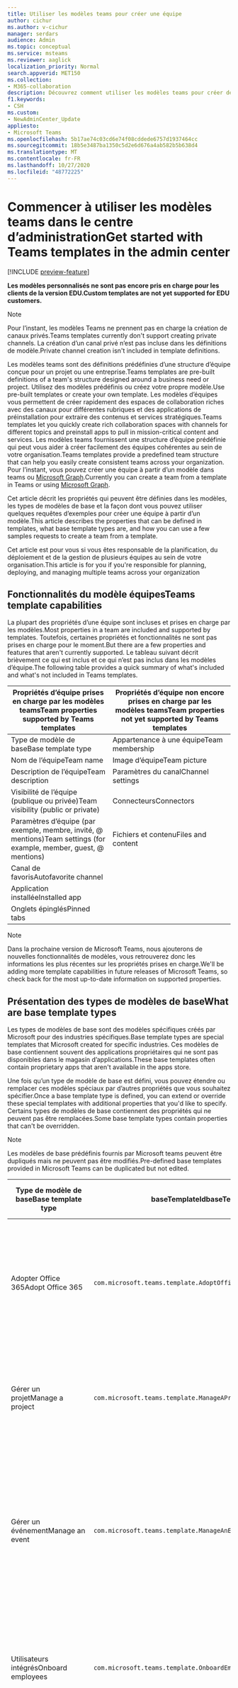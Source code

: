 ```yaml
---
title: Utiliser les modèles teams pour créer une équipe
author: cichur
ms.author: v-cichur
manager: serdars
audience: Admin
ms.topic: conceptual
ms.service: msteams
ms.reviewer: aaglick
localization_priority: Normal
search.appverid: MET150
ms.collection:
- M365-collaboration
description: Découvrez comment utiliser les modèles teams pour créer des espaces de collaboration avec des canaux pour différentes rubriques utilisant des modèles préinstallés.
f1.keywords:
- CSH
ms.custom:
- NewAdminCenter_Update
appliesto:
- Microsoft Teams
ms.openlocfilehash: 5b17ae74c03cd6e74f08cddede6757d1937464cc
ms.sourcegitcommit: 18b5e3487ba1350c5d2e6d676a4ab582b5b638d4
ms.translationtype: MT
ms.contentlocale: fr-FR
ms.lasthandoff: 10/27/2020
ms.locfileid: "48772225"
---
```

# <a name="get-started-with-teams-templates-in-the-admin-center"></a><span data-ttu-id="d64f8-103">Commencer à utiliser les modèles teams dans le centre d’administration</span><span class="sxs-lookup"><span data-stu-id="d64f8-103">Get started with Teams templates in the admin center</span></span>

[!INCLUDE [preview-feature](includes/preview-feature.md)]

<span data-ttu-id="d64f8-104">**Les modèles personnalisés ne sont pas encore pris en charge pour les clients de la version EDU.**</span><span class="sxs-lookup"><span data-stu-id="d64f8-104">**Custom templates are not yet supported for EDU customers.**</span></span>

> [!NOTE]
> <span data-ttu-id="d64f8-105">Pour l’instant, les modèles Teams ne prennent pas en charge la création de canaux privés.</span><span class="sxs-lookup"><span data-stu-id="d64f8-105">Teams templates currently don't support creating private channels.</span></span> <span data-ttu-id="d64f8-106">La création d’un canal privé n’est pas incluse dans les définitions de modèle.</span><span class="sxs-lookup"><span data-stu-id="d64f8-106">Private channel creation isn't included in template definitions.</span></span>

<span data-ttu-id="d64f8-107">Les modèles teams sont des définitions prédéfinies d’une structure d’équipe conçue pour un projet ou une entreprise.</span><span class="sxs-lookup"><span data-stu-id="d64f8-107">Teams templates are pre-built definitions of a team's structure designed around a business need or project.</span></span> <span data-ttu-id="d64f8-108">Utilisez des modèles prédéfinis ou créez votre propre modèle.</span><span class="sxs-lookup"><span data-stu-id="d64f8-108">Use pre-built templates or create your own template.</span></span> <span data-ttu-id="d64f8-109">Les modèles d’équipes vous permettent de créer rapidement des espaces de collaboration riches avec des canaux pour différentes rubriques et des applications de préinstallation pour extraire des contenus et services stratégiques.</span><span class="sxs-lookup"><span data-stu-id="d64f8-109">Teams templates let you quickly create rich collaboration spaces with channels for different topics and preinstall apps to pull in mission-critical content and services.</span></span> <span data-ttu-id="d64f8-110">Les modèles teams fournissent une structure d’équipe prédéfinie qui peut vous aider à créer facilement des équipes cohérentes au sein de votre organisation.</span><span class="sxs-lookup"><span data-stu-id="d64f8-110">Teams templates provide a predefined team structure that can help you easily create consistent teams across your organization.</span></span> <span data-ttu-id="d64f8-111">Pour l’instant, vous pouvez créer une équipe à partir d’un modèle dans teams ou [Microsoft Graph](get-started-with-teams-templates.md).</span><span class="sxs-lookup"><span data-stu-id="d64f8-111">Currently you can create a team from a template in Teams or using [Microsoft Graph](get-started-with-teams-templates.md).</span></span>

<span data-ttu-id="d64f8-112">Cet article décrit les propriétés qui peuvent être définies dans les modèles, les types de modèles de base et la façon dont vous pouvez utiliser quelques requêtes d’exemples pour créer une équipe à partir d’un modèle.</span><span class="sxs-lookup"><span data-stu-id="d64f8-112">This article describes the properties that can be defined in templates, what base template types are, and how you can use a few samples requests to create a team from a template.</span></span>

<span data-ttu-id="d64f8-113">Cet article est pour vous si vous êtes responsable de la planification, du déploiement et de la gestion de plusieurs équipes au sein de votre organisation.</span><span class="sxs-lookup"><span data-stu-id="d64f8-113">This article is for you if you're responsible for planning, deploying, and managing multiple teams across your organization</span></span>

## <a name="teams-template-capabilities"></a><span data-ttu-id="d64f8-114">Fonctionnalités du modèle équipes</span><span class="sxs-lookup"><span data-stu-id="d64f8-114">Teams template capabilities</span></span>

<span data-ttu-id="d64f8-115">La plupart des propriétés d’une équipe sont incluses et prises en charge par les modèles.</span><span class="sxs-lookup"><span data-stu-id="d64f8-115">Most properties in a team are included and supported by templates.</span></span> <span data-ttu-id="d64f8-116">Toutefois, certaines propriétés et fonctionnalités ne sont pas prises en charge pour le moment.</span><span class="sxs-lookup"><span data-stu-id="d64f8-116">But there are a few properties and features that aren't currently supported.</span></span> <span data-ttu-id="d64f8-117">Le tableau suivant décrit brièvement ce qui est inclus et ce qui n’est pas inclus dans les modèles d’équipe.</span><span class="sxs-lookup"><span data-stu-id="d64f8-117">The following table provides a quick summary of what's included and what's not included in Teams templates.</span></span>

| <span data-ttu-id="d64f8-118">**Propriétés d’équipe prises en charge par les modèles teams**</span><span class="sxs-lookup"><span data-stu-id="d64f8-118">**Team properties supported by Teams templates**</span></span> | <span data-ttu-id="d64f8-119">**Propriétés d’équipe non encore prises en charge par les modèles teams**</span><span class="sxs-lookup"><span data-stu-id="d64f8-119">**Team properties not yet supported by Teams templates**</span></span> |
| ------------------------------------------------ | -------------------------------------------------------- |
| <span data-ttu-id="d64f8-120">Type de modèle de base</span><span class="sxs-lookup"><span data-stu-id="d64f8-120">Base template type</span></span> | <span data-ttu-id="d64f8-121">Appartenance à une équipe</span><span class="sxs-lookup"><span data-stu-id="d64f8-121">Team membership</span></span> |
| <span data-ttu-id="d64f8-122">Nom de l’équipe</span><span class="sxs-lookup"><span data-stu-id="d64f8-122">Team name</span></span> | <span data-ttu-id="d64f8-123">Image d’équipe</span><span class="sxs-lookup"><span data-stu-id="d64f8-123">Team picture</span></span> |
| <span data-ttu-id="d64f8-124">Description de l’équipe</span><span class="sxs-lookup"><span data-stu-id="d64f8-124">Team description</span></span> | <span data-ttu-id="d64f8-125">Paramètres du canal</span><span class="sxs-lookup"><span data-stu-id="d64f8-125">Channel settings</span></span> |
| <span data-ttu-id="d64f8-126">Visibilité de l’équipe (publique ou privée)</span><span class="sxs-lookup"><span data-stu-id="d64f8-126">Team visibility (public or private)</span></span> | <span data-ttu-id="d64f8-127">Connecteurs</span><span class="sxs-lookup"><span data-stu-id="d64f8-127">Connectors</span></span> |
| <span data-ttu-id="d64f8-128">Paramètres d’équipe (par exemple, membre, invité, @ mentions)</span><span class="sxs-lookup"><span data-stu-id="d64f8-128">Team settings (for example, member, guest, @ mentions)</span></span> | <span data-ttu-id="d64f8-129">Fichiers et contenu</span><span class="sxs-lookup"><span data-stu-id="d64f8-129">Files and content</span></span> |
| <span data-ttu-id="d64f8-130">Canal de favoris</span><span class="sxs-lookup"><span data-stu-id="d64f8-130">Autofavorite channel</span></span> | |
| <span data-ttu-id="d64f8-131">Application installée</span><span class="sxs-lookup"><span data-stu-id="d64f8-131">Installed app</span></span> | |
| <span data-ttu-id="d64f8-132">Onglets épinglés</span><span class="sxs-lookup"><span data-stu-id="d64f8-132">Pinned tabs</span></span> | |

> [!NOTE]
> <span data-ttu-id="d64f8-133">Dans la prochaine version de Microsoft Teams, nous ajouterons de nouvelles fonctionnalités de modèles, vous retrouverez donc les informations les plus récentes sur les propriétés prises en charge.</span><span class="sxs-lookup"><span data-stu-id="d64f8-133">We'll be adding more template capabilities in future releases of Microsoft Teams, so check back for the most up-to-date information on supported properties.</span></span>

## <a name="what-are-base-template-types"></a><span data-ttu-id="d64f8-134">Présentation des types de modèles de base</span><span class="sxs-lookup"><span data-stu-id="d64f8-134">What are base template types</span></span>

<span data-ttu-id="d64f8-135">Les types de modèles de base sont des modèles spécifiques créés par Microsoft pour des industries spécifiques.</span><span class="sxs-lookup"><span data-stu-id="d64f8-135">Base template types are special templates that Microsoft created for specific industries.</span></span> <span data-ttu-id="d64f8-136">Ces modèles de base contiennent souvent des applications propriétaires qui ne sont pas disponibles dans le magasin d’applications.</span><span class="sxs-lookup"><span data-stu-id="d64f8-136">These base templates often contain proprietary apps that aren't available in the apps store.</span></span>

<span data-ttu-id="d64f8-137">Une fois qu’un type de modèle de base est défini, vous pouvez étendre ou remplacer ces modèles spéciaux par d’autres propriétés que vous souhaitez spécifier.</span><span class="sxs-lookup"><span data-stu-id="d64f8-137">Once a base template type is defined, you can extend or override these special templates with additional properties that you'd like to specify.</span></span> <span data-ttu-id="d64f8-138">Certains types de modèles de base contiennent des propriétés qui ne peuvent pas être remplacées.</span><span class="sxs-lookup"><span data-stu-id="d64f8-138">Some base template types contain properties that can't be overridden.</span></span>

> [!NOTE]
> <span data-ttu-id="d64f8-139">Les modèles de base prédéfinis fournis par Microsoft teams peuvent être dupliqués mais ne peuvent pas être modifiés.</span><span class="sxs-lookup"><span data-stu-id="d64f8-139">Pre-defined base templates provided in Microsoft Teams can be duplicated but not edited.</span></span>

| <span data-ttu-id="d64f8-140">Type de modèle de base</span><span class="sxs-lookup"><span data-stu-id="d64f8-140">Base template type</span></span> | <span data-ttu-id="d64f8-141">baseTemplateId</span><span class="sxs-lookup"><span data-stu-id="d64f8-141">baseTemplateId</span></span> | <span data-ttu-id="d64f8-142">Propriétés fournies avec ce modèle de base</span><span class="sxs-lookup"><span data-stu-id="d64f8-142">Properties that come with this base template</span></span> |
| ------------------ | -------------- | ----------------------------------------------------- |
| <span data-ttu-id="d64f8-143">Adopter Office 365</span><span class="sxs-lookup"><span data-stu-id="d64f8-143">Adopt Office 365</span></span> |`com.microsoft.teams.template.AdoptOffice365`|  <span data-ttu-id="d64f8-144">Canaux</span><span class="sxs-lookup"><span data-stu-id="d64f8-144">Channels:</span></span> <ul><li><span data-ttu-id="d64f8-145">Général</span><span class="sxs-lookup"><span data-stu-id="d64f8-145">General</span></span></li> <li><span data-ttu-id="d64f8-146">Annonces</span><span class="sxs-lookup"><span data-stu-id="d64f8-146">Announcements</span></span></li> <li><span data-ttu-id="d64f8-147">Coin des champions</span><span class="sxs-lookup"><span data-stu-id="d64f8-147">Champions corner</span></span></li> <li><span data-ttu-id="d64f8-148">Formulaires d’équipe</span><span class="sxs-lookup"><span data-stu-id="d64f8-148">Team forms</span></span></li></ul> <span data-ttu-id="d64f8-149">Logiciels</span><span class="sxs-lookup"><span data-stu-id="d64f8-149">Apps:</span></span> <ul><li><span data-ttu-id="d64f8-150">Wiki</span><span class="sxs-lookup"><span data-stu-id="d64f8-150">Wiki</span></span></li>  <li><span data-ttu-id="d64f8-151">Calendrier</span><span class="sxs-lookup"><span data-stu-id="d64f8-151">Calendar</span></span></li> |
| <span data-ttu-id="d64f8-152">Gérer un projet</span><span class="sxs-lookup"><span data-stu-id="d64f8-152">Manage a project</span></span> |`com.microsoft.teams.template.ManageAProject`| <span data-ttu-id="d64f8-153">Canaux</span><span class="sxs-lookup"><span data-stu-id="d64f8-153">Channels:</span></span> <ul><li><span data-ttu-id="d64f8-154">Général</span><span class="sxs-lookup"><span data-stu-id="d64f8-154">General</span></span></li> <li><span data-ttu-id="d64f8-155">Annonces</span><span class="sxs-lookup"><span data-stu-id="d64f8-155">Announcements</span></span></li> <li><span data-ttu-id="d64f8-156">Ressources</span><span class="sxs-lookup"><span data-stu-id="d64f8-156">Resources</span></span></li> <li><span data-ttu-id="d64f8-157">Planification</span><span class="sxs-lookup"><span data-stu-id="d64f8-157">Planning</span></span></li></ul> <span data-ttu-id="d64f8-158">Logiciels</span><span class="sxs-lookup"><span data-stu-id="d64f8-158">Apps:</span></span><ul><li><span data-ttu-id="d64f8-159">Wiki</span><span class="sxs-lookup"><span data-stu-id="d64f8-159">Wiki</span></span></li><li><span data-ttu-id="d64f8-160">OneNote</span><span class="sxs-lookup"><span data-stu-id="d64f8-160">OneNote</span></span></li></ul> |
| <span data-ttu-id="d64f8-161">Gérer un événement</span><span class="sxs-lookup"><span data-stu-id="d64f8-161">Manage an event</span></span>|`com.microsoft.teams.template.ManageAnEvent` | <span data-ttu-id="d64f8-162">Canaux</span><span class="sxs-lookup"><span data-stu-id="d64f8-162">Channels:</span></span> <ul><li><span data-ttu-id="d64f8-163">Général</span><span class="sxs-lookup"><span data-stu-id="d64f8-163">General</span></span></li> <li><span data-ttu-id="d64f8-164">Annonces</span><span class="sxs-lookup"><span data-stu-id="d64f8-164">Announcements</span></span></li> <li><span data-ttu-id="d64f8-165">Budget</span><span class="sxs-lookup"><span data-stu-id="d64f8-165">Budget</span></span></li> <li><span data-ttu-id="d64f8-166">Contenu</span><span class="sxs-lookup"><span data-stu-id="d64f8-166">Content</span></span></li><li><span data-ttu-id="d64f8-167">Logistique</span><span class="sxs-lookup"><span data-stu-id="d64f8-167">Logistics</span></span></li> <li><span data-ttu-id="d64f8-168">Planification</span><span class="sxs-lookup"><span data-stu-id="d64f8-168">Planning</span></span></li> <li> <span data-ttu-id="d64f8-169">Marketing et PR</span><span class="sxs-lookup"><span data-stu-id="d64f8-169">Marketing and PR</span></span></li></ul> <span data-ttu-id="d64f8-170">Logiciels</span><span class="sxs-lookup"><span data-stu-id="d64f8-170">Apps:</span></span><ul><li><span data-ttu-id="d64f8-171">Wiki</span><span class="sxs-lookup"><span data-stu-id="d64f8-171">Wiki</span></span></li><li><span data-ttu-id="d64f8-172">Associates</span><span class="sxs-lookup"><span data-stu-id="d64f8-172">Website</span></span></li> <li><span data-ttu-id="d64f8-173">YouTube</span><span class="sxs-lookup"><span data-stu-id="d64f8-173">YouTube</span></span></li> <li><span data-ttu-id="d64f8-174">Planificateur</span><span class="sxs-lookup"><span data-stu-id="d64f8-174">Planner</span></span></li> <li><span data-ttu-id="d64f8-175">OneNote</span><span class="sxs-lookup"><span data-stu-id="d64f8-175">OneNote</span></span></li></ul> |
|<span data-ttu-id="d64f8-176">Utilisateurs intégrés</span><span class="sxs-lookup"><span data-stu-id="d64f8-176">Onboard employees</span></span>|`com.microsoft.teams.template.OnboardEmployees` | <span data-ttu-id="d64f8-177">Canaux</span><span class="sxs-lookup"><span data-stu-id="d64f8-177">Channels:</span></span> <ul><li><span data-ttu-id="d64f8-178">Général</span><span class="sxs-lookup"><span data-stu-id="d64f8-178">General</span></span></li> <li><span data-ttu-id="d64f8-179">Annonces</span><span class="sxs-lookup"><span data-stu-id="d64f8-179">Announcements</span></span></li> <li><span data-ttu-id="d64f8-180">Discussions des employés</span><span class="sxs-lookup"><span data-stu-id="d64f8-180">Employee chat</span></span></li> <li><span data-ttu-id="d64f8-181">Formation</span><span class="sxs-lookup"><span data-stu-id="d64f8-181">Training</span></span></li></ul><span data-ttu-id="d64f8-182">Logiciels</span><span class="sxs-lookup"><span data-stu-id="d64f8-182">Apps:</span></span><ul><li><span data-ttu-id="d64f8-183">Wiki</span><span class="sxs-lookup"><span data-stu-id="d64f8-183">Wiki</span></span></li><li><span data-ttu-id="d64f8-184">Civile</span><span class="sxs-lookup"><span data-stu-id="d64f8-184">Communities</span></span></li></ul>|
|<span data-ttu-id="d64f8-185">Organiser le support technique</span><span class="sxs-lookup"><span data-stu-id="d64f8-185">Organize help desk</span></span>| `com.microsoft.teams.template.OrganizeHelpDesk`|<span data-ttu-id="d64f8-186">Canaux</span><span class="sxs-lookup"><span data-stu-id="d64f8-186">Channels:</span></span><ul><li><span data-ttu-id="d64f8-187">Général</span><span class="sxs-lookup"><span data-stu-id="d64f8-187">General</span></span></li><li><span data-ttu-id="d64f8-188">Annonces</span><span class="sxs-lookup"><span data-stu-id="d64f8-188">Announcements</span></span></li><li><span data-ttu-id="d64f8-189">FAQ</span><span class="sxs-lookup"><span data-stu-id="d64f8-189">FAQ</span></span></li></ul><span data-ttu-id="d64f8-190">Logiciels</span><span class="sxs-lookup"><span data-stu-id="d64f8-190">Apps:</span></span><ul><li><span data-ttu-id="d64f8-191">Wiki</span><span class="sxs-lookup"><span data-stu-id="d64f8-191">Wiki</span></span></li><li><span data-ttu-id="d64f8-192">OneNote</span><span class="sxs-lookup"><span data-stu-id="d64f8-192">OneNote</span></span></li></ul> |
| <span data-ttu-id="d64f8-193">Collaborer sur les soins du patient</span><span class="sxs-lookup"><span data-stu-id="d64f8-193">Collaborate on patient care</span></span>| `healthcareWard `| <span data-ttu-id="d64f8-194">Canaux</span><span class="sxs-lookup"><span data-stu-id="d64f8-194">Channels:</span></span><ul><li><span data-ttu-id="d64f8-195">Général</span><span class="sxs-lookup"><span data-stu-id="d64f8-195">General</span></span></li><li><span data-ttu-id="d64f8-196">Annonces</span><span class="sxs-lookup"><span data-stu-id="d64f8-196">Announcements</span></span></li><li><span data-ttu-id="d64f8-197">Huddles</span><span class="sxs-lookup"><span data-stu-id="d64f8-197">Huddles</span></span></li><li><span data-ttu-id="d64f8-198">Négative</span><span class="sxs-lookup"><span data-stu-id="d64f8-198">Rounds</span></span></li><li><span data-ttu-id="d64f8-199">Spécifient</span><span class="sxs-lookup"><span data-stu-id="d64f8-199">Staffing</span></span></li><li><span data-ttu-id="d64f8-200">Formation</span><span class="sxs-lookup"><span data-stu-id="d64f8-200">Training</span></span></li></ul> <span data-ttu-id="d64f8-201">Logiciels</span><span class="sxs-lookup"><span data-stu-id="d64f8-201">Apps:</span></span> <ul><li><span data-ttu-id="d64f8-202">Wiki</span><span class="sxs-lookup"><span data-stu-id="d64f8-202">Wiki</span></span></li>|
| <span data-ttu-id="d64f8-203">Collaborer sur une crise générale ou un événement</span><span class="sxs-lookup"><span data-stu-id="d64f8-203">Collaborate on global crisis or event</span></span> |`com.microsoft.teams.template.CollaborateOnAGlobalCrisisOrEvent`| <span data-ttu-id="d64f8-204">Canaux</span><span class="sxs-lookup"><span data-stu-id="d64f8-204">Channels:</span></span> <ul><li><span data-ttu-id="d64f8-205">Général</span><span class="sxs-lookup"><span data-stu-id="d64f8-205">General</span></span><li><span data-ttu-id="d64f8-206">Annonces</span><span class="sxs-lookup"><span data-stu-id="d64f8-206">Announcements</span></span></li><li><span data-ttu-id="d64f8-207">Actualité du monde</span><span class="sxs-lookup"><span data-stu-id="d64f8-207">World news</span></span></li><li><span data-ttu-id="d64f8-208">Continuité de l’activité</span><span class="sxs-lookup"><span data-stu-id="d64f8-208">Business continuity</span></span></li><li><span data-ttu-id="d64f8-209">Travail distant</span><span class="sxs-lookup"><span data-stu-id="d64f8-209">Remote working</span></span></li><li><span data-ttu-id="d64f8-210">Commes internes</span><span class="sxs-lookup"><span data-stu-id="d64f8-210">Internal comms</span></span></li><li><span data-ttu-id="d64f8-211">Commes externes</span><span class="sxs-lookup"><span data-stu-id="d64f8-211">External comms</span></span></li><li><span data-ttu-id="d64f8-212">Réclamations de clients</span><span class="sxs-lookup"><span data-stu-id="d64f8-212">Customer complaints</span></span></li><li><span data-ttu-id="d64f8-213">Complimenter</span><span class="sxs-lookup"><span data-stu-id="d64f8-213">Kudos</span></span></li><li><span data-ttu-id="d64f8-214">Mise à jour de la direction</span><span class="sxs-lookup"><span data-stu-id="d64f8-214">Executive update</span></span></li></ul><span data-ttu-id="d64f8-215">Logiciels</span><span class="sxs-lookup"><span data-stu-id="d64f8-215">Apps:</span></span> <ul><li><span data-ttu-id="d64f8-216">Éloge</span><span class="sxs-lookup"><span data-stu-id="d64f8-216">Praise</span></span></li><li><span data-ttu-id="d64f8-217">Wiki</span><span class="sxs-lookup"><span data-stu-id="d64f8-217">Wiki</span></span></li><li><span data-ttu-id="d64f8-218">Associates</span><span class="sxs-lookup"><span data-stu-id="d64f8-218">Website</span></span></li></ul>|
|<span data-ttu-id="d64f8-219">Collaborer au sein d’une succursale bancaire</span><span class="sxs-lookup"><span data-stu-id="d64f8-219">Collaborate within a bank branch</span></span>| `com.microsoft.teams.template.CollaborateWithinABankBranch `|<span data-ttu-id="d64f8-220">Canaux</span><span class="sxs-lookup"><span data-stu-id="d64f8-220">Channels:</span></span> <ul><li><span data-ttu-id="d64f8-221">Général</span><span class="sxs-lookup"><span data-stu-id="d64f8-221">General</span></span><li><span data-ttu-id="d64f8-222">Annonces</span><span class="sxs-lookup"><span data-stu-id="d64f8-222">Announcements</span></span></li><li><span data-ttu-id="d64f8-223">Huddles</span><span class="sxs-lookup"><span data-stu-id="d64f8-223">Huddles</span></span></li><li><span data-ttu-id="d64f8-224">Réunions des clients</span><span class="sxs-lookup"><span data-stu-id="d64f8-224">Customer meetings</span></span></li><li><span data-ttu-id="d64f8-225">Conseils</span><span class="sxs-lookup"><span data-stu-id="d64f8-225">Coaching</span></span></li><li><span data-ttu-id="d64f8-226">Développement de compétences</span><span class="sxs-lookup"><span data-stu-id="d64f8-226">Skills development</span></span></li><li><span data-ttu-id="d64f8-227">Traitement des prêts</span><span class="sxs-lookup"><span data-stu-id="d64f8-227">Loan processing</span></span></li><li><span data-ttu-id="d64f8-228">Réclamations de clients</span><span class="sxs-lookup"><span data-stu-id="d64f8-228">Customer complaints</span></span></li><li><span data-ttu-id="d64f8-229">Complimenter</span><span class="sxs-lookup"><span data-stu-id="d64f8-229">Kudos</span></span></li><li><span data-ttu-id="d64f8-230">Outils amusants</span><span class="sxs-lookup"><span data-stu-id="d64f8-230">Fun stuff</span></span></li><li><span data-ttu-id="d64f8-231">Conformité</span><span class="sxs-lookup"><span data-stu-id="d64f8-231">Compliance</span></span></li></ul>|
|<span data-ttu-id="d64f8-232">Coordonnées de la réponse d’incident</span><span class="sxs-lookup"><span data-stu-id="d64f8-232">Coordinate incident response</span></span>| `com.microsoft.teams.template.CoordinateIncidentResponse`|<span data-ttu-id="d64f8-233">Canaux</span><span class="sxs-lookup"><span data-stu-id="d64f8-233">Channels:</span></span> <ul><li><span data-ttu-id="d64f8-234">Général</span><span class="sxs-lookup"><span data-stu-id="d64f8-234">General</span></span><li><span data-ttu-id="d64f8-235">Annonces</span><span class="sxs-lookup"><span data-stu-id="d64f8-235">Announcements</span></span></li><li><span data-ttu-id="d64f8-236">Logistique</span><span class="sxs-lookup"><span data-stu-id="d64f8-236">Logistics</span></span></li><li><span data-ttu-id="d64f8-237">Planification</span><span class="sxs-lookup"><span data-stu-id="d64f8-237">Planning</span></span></li><li><span data-ttu-id="d64f8-238">Restaurer</span><span class="sxs-lookup"><span data-stu-id="d64f8-238">Recovery</span></span></li><li><span data-ttu-id="d64f8-239">Examiné</span><span class="sxs-lookup"><span data-stu-id="d64f8-239">Urgent</span></span></li></ul> <span data-ttu-id="d64f8-240">Logiciels</span><span class="sxs-lookup"><span data-stu-id="d64f8-240">Apps:</span></span> <ul><li><span data-ttu-id="d64f8-241">Wiki</span><span class="sxs-lookup"><span data-stu-id="d64f8-241">Wiki</span></span></li><li><span data-ttu-id="d64f8-242">Excel</span><span class="sxs-lookup"><span data-stu-id="d64f8-242">Excel</span></span></li><li><span data-ttu-id="d64f8-243">OneNote</span><span class="sxs-lookup"><span data-stu-id="d64f8-243">OneNote</span></span></li><li><span data-ttu-id="d64f8-244">SharePoint</span><span class="sxs-lookup"><span data-stu-id="d64f8-244">SharePoint</span></span></li><li><span data-ttu-id="d64f8-245">Planificateur</span><span class="sxs-lookup"><span data-stu-id="d64f8-245">Planner</span></span></li></ul>|
|<span data-ttu-id="d64f8-246">Hôpital</span><span class="sxs-lookup"><span data-stu-id="d64f8-246">Hospital</span></span>| <span data-ttu-id="d64f8-247">`healthcareHospita`compt</span><span class="sxs-lookup"><span data-stu-id="d64f8-247">`healthcareHospita`l</span></span> |<span data-ttu-id="d64f8-248">Canaux</span><span class="sxs-lookup"><span data-stu-id="d64f8-248">Channels:</span></span> <ul><li><span data-ttu-id="d64f8-249">Général</span><span class="sxs-lookup"><span data-stu-id="d64f8-249">General</span></span><li><span data-ttu-id="d64f8-250">Annonces</span><span class="sxs-lookup"><span data-stu-id="d64f8-250">Announcements</span></span></li><li><span data-ttu-id="d64f8-251">Conformité</span><span class="sxs-lookup"><span data-stu-id="d64f8-251">Compliance</span></span></li><li><span data-ttu-id="d64f8-252">Privatives de Troie</span><span class="sxs-lookup"><span data-stu-id="d64f8-252">Custodial</span></span></li><li><span data-ttu-id="d64f8-253">Ressources humaines</span><span class="sxs-lookup"><span data-stu-id="d64f8-253">Human resources</span></span></li><li><span data-ttu-id="d64f8-254">Pharmaceutiques</span><span class="sxs-lookup"><span data-stu-id="d64f8-254">Pharmacy</span></span></li></ul> <span data-ttu-id="d64f8-255">Logiciels</span><span class="sxs-lookup"><span data-stu-id="d64f8-255">Apps:</span></span> <ul><li><span data-ttu-id="d64f8-256">Wiki</span><span class="sxs-lookup"><span data-stu-id="d64f8-256">Wiki</span></span></li></ul>|
|<span data-ttu-id="d64f8-257">Organiser un Store</span><span class="sxs-lookup"><span data-stu-id="d64f8-257">Organize a store</span></span>| `retailStore` |<span data-ttu-id="d64f8-258">Canaux</span><span class="sxs-lookup"><span data-stu-id="d64f8-258">Channels:</span></span> <ul><li><span data-ttu-id="d64f8-259">Général</span><span class="sxs-lookup"><span data-stu-id="d64f8-259">General</span></span><li><span data-ttu-id="d64f8-260">Remise du Shift</span><span class="sxs-lookup"><span data-stu-id="d64f8-260">Shift handoff</span></span></li><li><span data-ttu-id="d64f8-261">LMS</span><span class="sxs-lookup"><span data-stu-id="d64f8-261">Learning</span></span></li></ul> <span data-ttu-id="d64f8-262">Logiciels</span><span class="sxs-lookup"><span data-stu-id="d64f8-262">Apps:</span></span> <ul><li><span data-ttu-id="d64f8-263">Wiki</span><span class="sxs-lookup"><span data-stu-id="d64f8-263">Wiki</span></span></li></ul>|
|<span data-ttu-id="d64f8-264">Qualité et sécurité</span><span class="sxs-lookup"><span data-stu-id="d64f8-264">Quality and safety</span></span> |`com.microsoft.teams.template.QualitySafety`|<span data-ttu-id="d64f8-265">Canaux</span><span class="sxs-lookup"><span data-stu-id="d64f8-265">Channels:</span></span> <ul><li><span data-ttu-id="d64f8-266">Général</span><span class="sxs-lookup"><span data-stu-id="d64f8-266">General</span></span><li><span data-ttu-id="d64f8-267">Annonces</span><span class="sxs-lookup"><span data-stu-id="d64f8-267">Announcements</span></span></li><li><span data-ttu-id="d64f8-268">Ligne 1</span><span class="sxs-lookup"><span data-stu-id="d64f8-268">Line 1</span></span></li><li><span data-ttu-id="d64f8-269">Ligne 2</span><span class="sxs-lookup"><span data-stu-id="d64f8-269">Line 2</span></span></li><li><span data-ttu-id="d64f8-270">Ligne 3</span><span class="sxs-lookup"><span data-stu-id="d64f8-270">Line 3</span></span></li><li><span data-ttu-id="d64f8-271">Technologique</span><span class="sxs-lookup"><span data-stu-id="d64f8-271">Safety</span></span></li><li><span data-ttu-id="d64f8-272">Formation</span><span class="sxs-lookup"><span data-stu-id="d64f8-272">Training</span></span></li><li><span data-ttu-id="d64f8-273">Tarification</span><span class="sxs-lookup"><span data-stu-id="d64f8-273">Maintenance</span></span></li><li><span data-ttu-id="d64f8-274">Outils amusants</span><span class="sxs-lookup"><span data-stu-id="d64f8-274">Fun stuff</span></span></li></ul> <span data-ttu-id="d64f8-275">Logiciels</span><span class="sxs-lookup"><span data-stu-id="d64f8-275">Apps:</span></span> <ul><li><span data-ttu-id="d64f8-276">Wiki</span><span class="sxs-lookup"><span data-stu-id="d64f8-276">Wiki</span></span></li></ul>|
|<span data-ttu-id="d64f8-277">Collaboration avec le responsable commercial</span><span class="sxs-lookup"><span data-stu-id="d64f8-277">Retail - manager collaboration</span></span>| `retailManagerCollaboration` |<span data-ttu-id="d64f8-278">Canaux</span><span class="sxs-lookup"><span data-stu-id="d64f8-278">Channels:</span></span> <ul><li><span data-ttu-id="d64f8-279">Général</span><span class="sxs-lookup"><span data-stu-id="d64f8-279">General</span></span><li><span data-ttu-id="d64f8-280">Opérations</span><span class="sxs-lookup"><span data-stu-id="d64f8-280">Operations</span></span></li><li><span data-ttu-id="d64f8-281">LMS</span><span class="sxs-lookup"><span data-stu-id="d64f8-281">Learning</span></span></li></ul> <span data-ttu-id="d64f8-282">Logiciels</span><span class="sxs-lookup"><span data-stu-id="d64f8-282">Apps:</span></span> <ul><li><span data-ttu-id="d64f8-283">Wiki</span><span class="sxs-lookup"><span data-stu-id="d64f8-283">Wiki</span></span></li></ul>|
||||

<span data-ttu-id="d64f8-284">Pour plus d’informations sur les catégories de modèles, voir les catégories suivantes :</span><span class="sxs-lookup"><span data-stu-id="d64f8-284">For more information about the template categories, see the following categories:</span></span>

- [<span data-ttu-id="d64f8-285">Modèles financiers</span><span class="sxs-lookup"><span data-stu-id="d64f8-285">Financial templates</span></span>](financial-teams-templates-in-the-admin-console.md)
- [<span data-ttu-id="d64f8-286">Modèles généraux</span><span class="sxs-lookup"><span data-stu-id="d64f8-286">General templates</span></span>](general-teams-templates-in-the-admin-console.md)
- [<span data-ttu-id="d64f8-287">Modèles gouvernementaux</span><span class="sxs-lookup"><span data-stu-id="d64f8-287">Government templates</span></span>](government-teams-templates-in-the-admin-console.md)
- [<span data-ttu-id="d64f8-288">Modèles de soins de santé</span><span class="sxs-lookup"><span data-stu-id="d64f8-288">Healthcare templates</span></span>](expand-teams-across-your-org/healthcare/healthcare-templates-admin-console.md)
- [<span data-ttu-id="d64f8-289">Modèles de fabrication</span><span class="sxs-lookup"><span data-stu-id="d64f8-289">Manufacturing templates</span></span>](manufacturing-teams-templates-in-the-admin-console.md)
- [<span data-ttu-id="d64f8-290">Modèles commerciaux</span><span class="sxs-lookup"><span data-stu-id="d64f8-290">Retail templates</span></span>](retail-teams-templates-in-the-admin-console.md)

## <a name="template-size-limits"></a><span data-ttu-id="d64f8-291">Limites de taille de modèle</span><span class="sxs-lookup"><span data-stu-id="d64f8-291">Template size limits</span></span>

<span data-ttu-id="d64f8-292">Les modèles sont limités à un nombre déterminé de canaux, d’onglets et d’applications.</span><span class="sxs-lookup"><span data-stu-id="d64f8-292">Templates are limited to a specific number of channels, tabs, and apps.</span></span>

 > [!Note]
 > <span data-ttu-id="d64f8-293">Vous pouvez ajouter d’autres canaux, onglets et applications à l’équipe après leur création à partir d’un modèle.</span><span class="sxs-lookup"><span data-stu-id="d64f8-293">You can add more channels, tabs, and apps to the team after it's been created from a template.</span></span>

|<span data-ttu-id="d64f8-294">Fonctionnalité</span><span class="sxs-lookup"><span data-stu-id="d64f8-294">Feature</span></span> | <span data-ttu-id="d64f8-295">Plafond</span><span class="sxs-lookup"><span data-stu-id="d64f8-295">Limit</span></span>|
|-|-|
|<span data-ttu-id="d64f8-296">Canaux par modèle</span><span class="sxs-lookup"><span data-stu-id="d64f8-296">Channels per template</span></span> | <span data-ttu-id="d64f8-297">0,15</span><span class="sxs-lookup"><span data-stu-id="d64f8-297">15</span></span> |
|<span data-ttu-id="d64f8-298">Onglets par canal dans un modèle</span><span class="sxs-lookup"><span data-stu-id="d64f8-298">Tabs per channel in a template</span></span> | <span data-ttu-id="d64f8-299">CX3-20</span><span class="sxs-lookup"><span data-stu-id="d64f8-299">20</span></span> |
|<span data-ttu-id="d64f8-300">Applications par modèle</span><span class="sxs-lookup"><span data-stu-id="d64f8-300">Apps per template</span></span> | <span data-ttu-id="d64f8-301">50</span><span class="sxs-lookup"><span data-stu-id="d64f8-301">50</span></span>|
|||

<span data-ttu-id="d64f8-302">Pour plus d’informations [, voir limites et spécifications de teams](limits-specifications-teams.md) .</span><span class="sxs-lookup"><span data-stu-id="d64f8-302">See [Limits and specifications of Teams](limits-specifications-teams.md) for more information.</span></span>

## <a name="related-topics"></a><span data-ttu-id="d64f8-303">Sujets associés</span><span class="sxs-lookup"><span data-stu-id="d64f8-303">Related topics</span></span>

- [<span data-ttu-id="d64f8-304">Créer un modèle d’équipe personnalisé</span><span class="sxs-lookup"><span data-stu-id="d64f8-304">Create a custom team template</span></span>](create-a-team-template.md)
- [<span data-ttu-id="d64f8-305">Créer un modèle d’équipe à partir d’un modèle d’équipe existant</span><span class="sxs-lookup"><span data-stu-id="d64f8-305">Create a team template from an existing team template</span></span>](create-template-from-existing-template.md)
- [<span data-ttu-id="d64f8-306">Créer un modèle à partir d’une équipe existante</span><span class="sxs-lookup"><span data-stu-id="d64f8-306">Create a template from an existing team</span></span>](create-template-from-existing-team.md)
